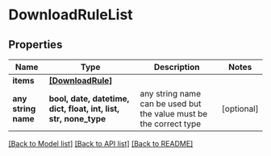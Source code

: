 # DownloadRuleList


## Properties
Name | Type | Description | Notes
------------ | ------------- | ------------- | -------------
**items** | [**[DownloadRule]**](DownloadRule.md) |  | 
**any string name** | **bool, date, datetime, dict, float, int, list, str, none_type** | any string name can be used but the value must be the correct type | [optional]

[[Back to Model list]](../README.md#documentation-for-models) [[Back to API list]](../README.md#documentation-for-api-endpoints) [[Back to README]](../README.md)


